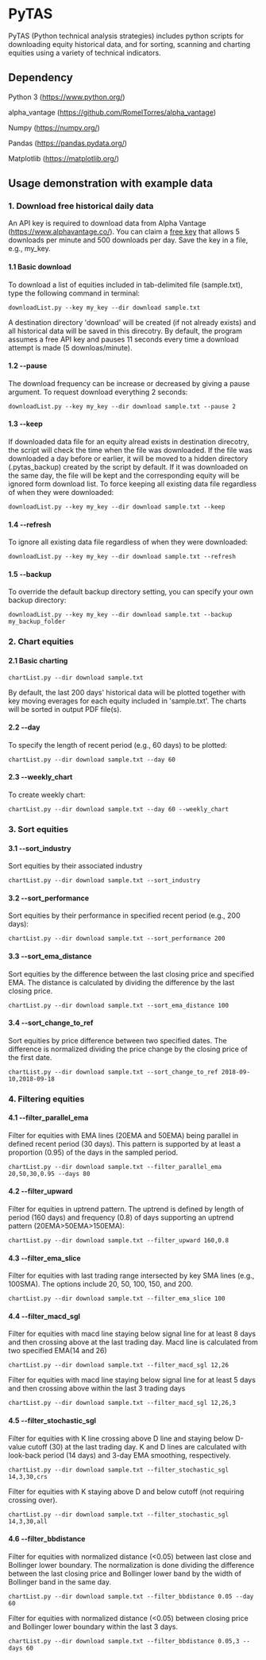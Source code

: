 # PyTAS
PyTAS (Python technical analysis strategies) includes python scripts for downloading equity historical data, and for sorting, scanning and charting equities using a variety of technical indicators.


## Dependency
Python 3 (https://www.python.org/)

alpha_vantage (https://github.com/RomelTorres/alpha_vantage)

Numpy (https://numpy.org/)

Pandas (https://pandas.pydata.org/)

Matplotlib (https://matplotlib.org/)


## Usage demonstration with example data

### 1. Download free historical daily data
An API key is required to download data from Alpha Vantage (https://www.alphavantage.co/). You can claim a [free key](https://www.alphavantage.co/support/#api-key) that allows 5 downloads per minute and 500 downloads per day. Save the key in a file, e.g., my_key.

#### 1.1 Basic download
To download a list of equities included in tab-delimited file (sample.txt), type the following command in terminal:
```
downloadList.py --key my_key --dir download sample.txt
```
A destination directory 'download' will be created (if not already exists) and all historical data will be saved in this direcotry. By default, the program assumes a free API key and pauses 11 seconds every time a download attempt is made (5 downloas/minute). 

#### 1.2 --pause
The download frequency can be increase or decreased by giving a pause argument. To request download everything 2 seconds:
```
downloadList.py --key my_key --dir download sample.txt --pause 2
```

#### 1.3 --keep
If downloaded data file for an equity alread exists in destination direcotry, the script will check the time when the file was downloaded. If the file was downloaded a day before or earlier, it will be moved to a hidden directory (.pytas_backup) created by the script by default. If it was downloaded on the same day, the file will be kept and the corresponding equity will be ignored form download list. To force keeping all existing data file regardless of when they were downloaded:
```
downloadList.py --key my_key --dir download sample.txt --keep
```

#### 1.4 --refresh
To ignore all existing data file regardless of when they were downloaded:
```
downloadList.py --key my_key --dir download sample.txt --refresh
```

#### 1.5 --backup
To override the default backup directory setting, you can specify your own backup directory:
```
downloadList.py --key my_key --dir download sample.txt --backup my_backup_folder
```

### 2. Chart equities 
#### 2.1 Basic charting
```
chartList.py --dir download sample.txt
```
By default, the last 200 days' historical data will be plotted together with key moving everages for each equity included in 'sample.txt'. The charts will be sorted in output PDF file(s).

#### 2.2 --day
To specify the length of recent period (e.g., 60 days) to be plotted:
```
chartList.py --dir download sample.txt --day 60
```

#### 2.3 --weekly_chart
To create weekly chart:
```
chartList.py --dir download sample.txt --day 60 --weekly_chart
```

### 3. Sort equities 

#### 3.1 --sort_industry
Sort equities by their associated industry
```
chartList.py --dir download sample.txt --sort_industry
```

#### 3.2 --sort_performance
Sort equities by their performance in specified recent period (e.g., 200 days):
```
chartList.py --dir download sample.txt --sort_performance 200
```

#### 3.3 --sort_ema_distance
Sort equities by the difference between the last closing price and specified EMA. The distance is calculated by dividing the difference by the last closing price. 
```
chartList.py --dir download sample.txt --sort_ema_distance 100
```

#### 3.4 --sort_change_to_ref
Sort equities by price difference between two specified dates. The difference is normalized dividing the price change by the closing price of the first date.
```
chartList.py --dir download sample.txt --sort_change_to_ref 2018-09-10,2018-09-18
```

### 4. Filtering equities 

#### 4.1 --filter_parallel_ema
Filter for equities with EMA lines (20EMA and 50EMA) being parallel in defined recent period (30 days). This pattern is supported by at least a proportion (0.95) of the days in the sampled period.
```
chartList.py --dir download sample.txt --filter_parallel_ema 20,50,30,0.95 --days 80
```

#### 4.2 --filter_upward
Filter for equities in uptrend pattern. The uptrend is defined by length of period (160 days) and frequency (0.8) of days supporting an uptrend pattern (20EMA>50EMA>150EMA):
```
chartList.py --dir download sample.txt --filter_upward 160,0.8  
```

#### 4.3 --filter_ema_slice
Filter for equities with last trading range intersected by key SMA lines (e.g., 100SMA). The options include 20, 50, 100, 150, and 200.
```
chartList.py --dir download sample.txt --filter_ema_slice 100   
```

#### 4.4 --filter_macd_sgl
Filter for equities with macd line staying below signal line for at least 8 days and then crossing above at the last trading day. Macd line is calculated from two specified EMA(14 and 26)
```
chartList.py --dir download sample.txt --filter_macd_sgl 12,26
```
Filter for equities with macd line staying below signal line for at least 5 days and then crossing above within the last 3 trading days
```
chartList.py --dir download sample.txt --filter_macd_sgl 12,26,3
```

#### 4.5 --filter_stochastic_sgl
Filter for equities with K line crossing above D line and staying below D-value cutoff (30) at the last trading day. K and D lines are calculated with look-back period (14 days) and 3-day EMA smoothing, respectively. 
```
chartList.py --dir download sample.txt --filter_stochastic_sgl 14,3,30,crs
```
Filter for equities with K staying above D and below cutoff (not requiring crossing over).
```
chartList.py --dir download sample.txt --filter_stochastic_sgl 14,3,30,all
```

#### 4.6 --filter_bbdistance
Filter for equities with normalized distance (<0.05) between last close and Bollinger lower boundary. The normalization is done dividing the difference between the last closing price and Bollinger lower band by the width of Bollinger band in the same day. 
```
chartList.py --dir download sample.txt --filter_bbdistance 0.05 --day 60
```
Filter for equities with normalized distance (<0.05) between closing price and Bollinger lower boundary within the last 3 days. 
```
chartList.py --dir download sample.txt --filter_bbdistance 0.05,3 --days 60
